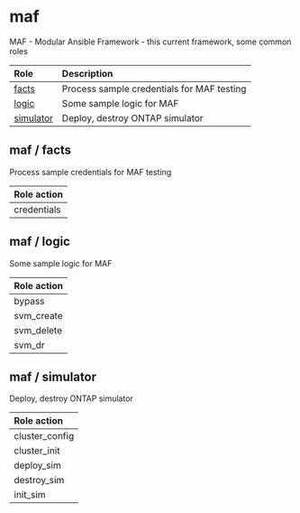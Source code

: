 # maf
MAF - Modular Ansible Framework - this current framework, some common roles

| Role | Description |
| :--- | :---------- |
| [facts](#maf--facts) | Process sample credentials for MAF testing |
| [logic](#maf--logic) | Some sample logic for MAF |
| [simulator](#maf--simulator) | Deploy, destroy ONTAP simulator |



## maf / facts
Process sample credentials for MAF testing

| Role action | 
| :--- |
| credentials | 



## maf / logic
Some sample logic for MAF

| Role action | 
| :--- |
| bypass | 
| svm_create | 
| svm_delete | 
| svm_dr | 



## maf / simulator
Deploy, destroy ONTAP simulator

| Role action | 
| :--- |
| cluster_config | 
| cluster_init | 
| deploy_sim | 
| destroy_sim | 
| init_sim | 




